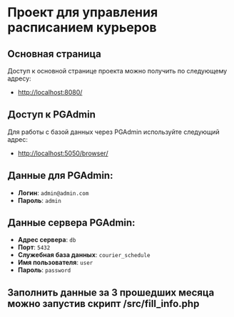 # Проект для управления расписанием курьеров

## Основная страница
Доступ к основной странице проекта можно получить по следующему адресу:
- [http://localhost:8080/](http://localhost:8080/)

## Доступ к PGAdmin
Для работы с базой данных через PGAdmin используйте следующий адрес:
- [http://localhost:5050/browser/](http://localhost:5050/browser/)

## Данные для PGAdmin:
- **Логин**: `admin@admin.com`
- **Пароль**: `admin`

## Данные сервера PGAdmin:
- **Адрес сервера**: `db`
- **Порт**: `5432`
- **Служебная база данных**: `courier_schedule`
- **Имя пользователя**: `user`
- **Пароль**: `password`
## Заполнить данные за 3 прошедших месяца можно запустив скрипт /src/fill_info.php
